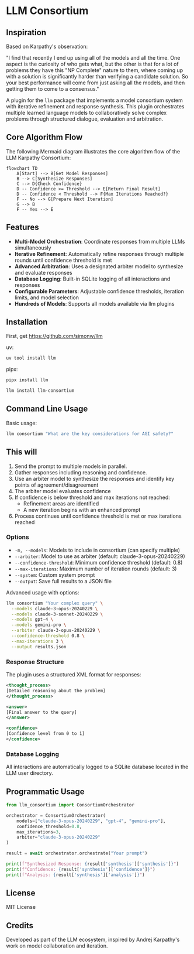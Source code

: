 # LLM Consortium

## Inspiration

Based on Karpathy's observation:

"I find that recently I end up using all of the models and all the time. One aspect is the curiosity of who gets what, but the other is that for a lot of problems they have this "NP Complete" nature to them, where coming up with a solution is significantly harder than verifying a candidate solution. So your best performance will come from just asking all the models, and then getting them to come to a consensus."

A plugin for the `llm` package that implements a model consortium system with iterative refinement and response synthesis. This plugin orchestrates multiple learned language models to collaboratively solve complex problems through structured dialogue, evaluation and arbitration.

## Core Algorithm Flow

The following Mermaid diagram illustrates the core algorithm flow of the LLM Karpathy Consortium:

```mermaid
flowchart TD
    A[Start] --> B[Get Model Responses]
    B --> C[Synthesize Responses]
    C --> D{Check Confidence}
    D -- Confidence >= Threshold --> E[Return Final Result]
    D -- Confidence < Threshold --> F{Max Iterations Reached?}
    F -- No --> G[Prepare Next Iteration]
    G --> B
    F -- Yes --> E
```

## Features

- **Multi-Model Orchestration**: Coordinate responses from multiple LLMs simultaneously
- **Iterative Refinement**: Automatically refine responses through multiple rounds until confidence threshold is met
- **Advanced Arbitration**: Uses a designated arbiter model to synthesize and evaluate responses
- **Database Logging**: Built-in SQLite logging of all interactions and responses
- **Configurable Parameters**: Adjustable confidence thresholds, iteration limits, and model selection
- **Hundreds of Models**: Supports all models available via llm plugins

## Installation
First, get https://github.com/simonw/llm

uv:
```bash
uv tool install llm
```
pipx:
```bash
pipx install llm
```

```bash
llm install llm-consortium
```

## Command Line Usage

Basic usage:
```bash
llm consortium "What are the key considerations for AGI safety?"
```

## This will

1. Send the prompt to multiple models in parallel.
2. Gather responses including reasoning and confidence.
3. Use an arbiter model to synthesize the responses and identify key points of agreement/disagreement
4. The arbiter model evaluates confidence
5. If confidence is below threshold and max iterations not reached:
   - Refinement areas are identified
   - A new iteration begins with an enhanced prompt
6. Process continues until confidence threshold is met or max iterations reached
  
### Options

- `-m, --models`: Models to include in consortium (can specify multiple)
- `--arbiter`: Model to use as arbiter (default: claude-3-opus-20240229)
- `--confidence-threshold`: Minimum confidence threshold (default: 0.8)
- `--max-iterations`: Maximum number of iteration rounds (default: 3)
- `--system`: Custom system prompt
- `--output`: Save full results to a JSON file


Advanced usage with options:
```bash
llm consortium "Your complex query" \
  --models claude-3-opus-20240229 \
  --models claude-3-sonnet-20240229 \
  --models gpt-4 \
  --models gemini-pro \
  --arbiter claude-3-opus-20240229 \
  --confidence-threshold 0.8 \
  --max-iterations 3 \
  --output results.json
```

### Response Structure

The plugin uses a structured XML format for responses:

```xml
<thought_process>
[Detailed reasoning about the problem]
</thought_process>

<answer>
[Final answer to the query]
</answer>

<confidence>
[Confidence level from 0 to 1]
</confidence>
```

### Database Logging

All interactions are automatically logged to a SQLite database located in the LLM user directory.

## Programmatic Usage

```python
from llm_consortium import ConsortiumOrchestrator

orchestrator = ConsortiumOrchestrator(
    models=["claude-3-opus-20240229", "gpt-4", "gemini-pro"],
    confidence_threshold=0.8,
    max_iterations=3,
    arbiter="claude-3-opus-20240229"
)

result = await orchestrator.orchestrate("Your prompt")

print(f"Synthesized Response: {result['synthesis']['synthesis']}")
print(f"Confidence: {result['synthesis']['confidence']}")
print(f"Analysis: {result['synthesis']['analysis']}")
```

## License

MIT License

## Credits

Developed as part of the LLM ecosystem, inspired by Andrej Karpathy's work on model collaboration and iteration.
